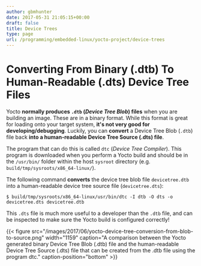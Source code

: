 ```yaml
---
author: gbmhunter
date: 2017-05-31 21:05:15+00:00
draft: false
title: Device Trees
type: page
url: /programming/embedded-linux/yocto-project/device-trees
---
```


# Converting From Binary (.dtb) To Human-Readable (.dts) Device Tree Files




Yocto **normally produces `.dtb` (_Device Tree Blob_) files** when you are building an image. These are in a binary format. While this format is great for loading onto your target system, **it's not very good for developing/debugging**. Luckily, you can **convert** a Device Tree Blob (`.dtb`) file back **into a human-readable Device Tree Source (.dts) file**.




The program that can do this is called `dtc` (_Device Tree Compiler_). This program is downloaded when you perform a Yocto build and should be in the `/usr/bin/` folder within the host `sysroot` directory (e.g. `build/tmp/sysroots/x86_64-linux/`).




The following command **converts** the device tree blob file `devicetree.dtb` into a human-readable device tree source file (`devicetree.dts`):



    
    $ build/tmp/sysroots/x86_64-linux/usr/bin/dtc -I dtb -O dts -o devicetree.dts devicetree.dtb




This `.dts` file is much more useful to a developer than the `.dtb` file, and can be inspected to make sure the Yocto build is configured correctly!



{{< figure src="/images/2017/06/yocto-device-tree-conversion-from-blob-to-source.png" width="1159" caption="A comparison between the Yocto generated binary Device Tree Blob (.dtb) file and the human-readable Device Tree Source (.dts) file that can be created from the .dtb file using the program dtc." caption-position="bottom" >}}





